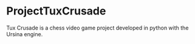 # ProjectTuxCrusade
 Tux Crusade is a chess video game project developed in python with the Ursina engine.
